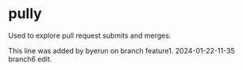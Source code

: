 # pully

Used to explore pull request submits and merges.

This line was added by byerun on branch feature1.
2024-01-22-11-35 branch6 edit.
